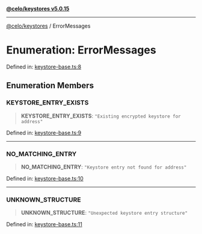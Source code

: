 [**@celo/keystores v5.0.15**](../README.md)

***

[@celo/keystores](../README.md) / ErrorMessages

# Enumeration: ErrorMessages

Defined in: [keystore-base.ts:8](https://github.com/celo-org/developer-tooling/blob/master/packages/sdk/keystores/src/keystore-base.ts#L8)

## Enumeration Members

### KEYSTORE\_ENTRY\_EXISTS

> **KEYSTORE\_ENTRY\_EXISTS**: `"Existing encrypted keystore for address"`

Defined in: [keystore-base.ts:9](https://github.com/celo-org/developer-tooling/blob/master/packages/sdk/keystores/src/keystore-base.ts#L9)

***

### NO\_MATCHING\_ENTRY

> **NO\_MATCHING\_ENTRY**: `"Keystore entry not found for address"`

Defined in: [keystore-base.ts:10](https://github.com/celo-org/developer-tooling/blob/master/packages/sdk/keystores/src/keystore-base.ts#L10)

***

### UNKNOWN\_STRUCTURE

> **UNKNOWN\_STRUCTURE**: `"Unexpected keystore entry structure"`

Defined in: [keystore-base.ts:11](https://github.com/celo-org/developer-tooling/blob/master/packages/sdk/keystores/src/keystore-base.ts#L11)
